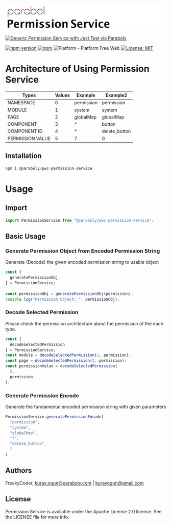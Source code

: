 

<img alt="Generic Permission Service" src="assets/logo.png" width="1050"/>


[![Generic Permission Service with Jest Test via Paraboly](https://img.shields.io/badge/-Generic%20Permission%20Service%20with%20Jest%20Test%20via%20Paraboly-lightgrey?style=for-the-badge)](https://github.com/Paraboly/pwc-permission-service)


[![npm version](https://img.shields.io/npm/v/@paraboly/pwc-permission-service.svg?style=for-the-badge)](https://www.npmjs.com/package/@paraboly/pwc-permission-service)
[![npm](https://img.shields.io/npm/dt/@paraboly/pwc-permission-service.svg?style=for-the-badge)](https://www.npmjs.com/package/@paraboly/pwc-permission-service)
![Platform - Platform Free Web](https://img.shields.io/badge/-Web%20%7C%20Platform%20Free-blue?style=for-the-badge)
[![License: MIT](https://img.shields.io/badge/License-MIT-green.svg?style=for-the-badge)](https://opensource.org/licenses/MIT)

# Architecture of Using Permission Service

| Types            | Values | Example    | Example2      |
| ---------------- | ------ | ---------- | ------------- |
| NAMESPACE        | 0      | permission | permission    |
| MODULE           | 1      | system     | system        |
| PAGE             | 2      | globalMap  | globalMap     |
| COMPONENT        | 3      | *          | button        |
| COMPONENT ID     | 4      | *          | delete_button |
| PERMISSION VALUE | 5      | 7          | 0             |

## Installation

```js
npm i @paraboly/pwc-permission-service
```

# Usage

## Import

```js
import PermissionService from "@paraboly/pwc-permission-service";
```

## Basic Usage

### Generate Permission Object from Encoded Permission String

Generate (Decode) the given encoded permission string to usable object

```js
const {
  generatePermissionObj,
} = PermissionService;

const permissionObj = generatePermissionObj(permission);
console.log("Permission Object: ", permissionObj);
```

### Decode Selected Permission

Please check the permission architecture about the permission of the each type.

```js
const {
  decodeSelectedPermission
} = PermissionService;
const module = decodeSelectedPermission(1, permission);
const page = decodeSelectedPermission(2, permission);
const permissionValue = decodeSelectedPermission(
  5,
  permission
);
```

### Generate Permission Encode

Generate the fundamental encoded permission string with given parameters

```js
PermissionService.generatePermissionEncode(
  "permission",
  "system",
  "globalMap",
  "*",
  "delete_button",
  7
)
```

## Authors

FreakyCoder, kuray.ogun@paraboly.com | kurayogun@gmail.com

## License

Permission Service is available under the Apache License 2.0 license. See the LICENSE file for more info.
